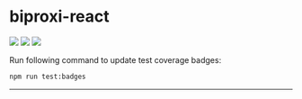 # biproxi-react

[![](./coverage/badge-statements.svg)]()
[![](./coverage/badge-functions.svg)]()
[![](./coverage/badge-branches.svg)]()

Run following command to update test coverage badges:

```sh
npm run test:badges
```

---
